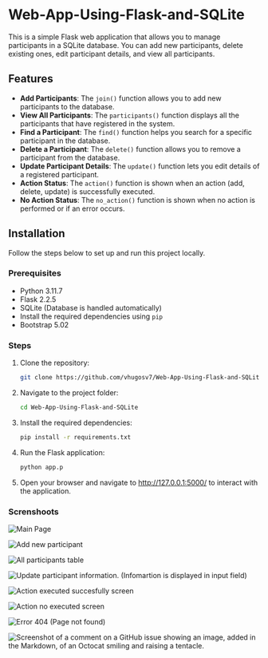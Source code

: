 # Web-App-Using-Flask-and-SQLite


This is a simple Flask web application that allows you to manage participants in a SQLite database. You can add new participants, delete existing ones, edit participant details, and view all participants.

## Features

- **Add Participants**: The `join()` function allows you to add new participants to the database.
- **View All Participants**: The `participants()` function displays all the participants that have registered in the system.
- **Find a Participant**: The `find()` function helps you search for a specific participant in the database.
- **Delete a Participant**: The `delete()` function allows you to remove a participant from the database.
- **Update Participant Details**: The `update()` function lets you edit details of a registered participant.
- **Action Status**: The `action()` function is shown when an action (add, delete, update) is successfully executed.
- **No Action Status**: The `no_action()` function is shown when no action is performed or if an error occurs.

## Installation

Follow the steps below to set up and run this project locally.

### Prerequisites

- Python 3.11.7
- Flask 2.2.5
- SQLite (Database is handled automatically)
- Install the required dependencies using `pip`
- Bootstrap 5.02

### Steps

1. Clone the repository:
   ```bash
   git clone https://github.com/vhugosv7/Web-App-Using-Flask-and-SQLite.git

2. Navigate to the project folder:
   ```bash
   cd Web-App-Using-Flask-and-SQLite

3. Install the required dependencies:
   ```bash
   pip install -r requirements.txt

4. Run the Flask application:
   ```bash
   python app.p

5. Open your browser and navigate to http://127.0.0.1:5000/ to interact with the application.


### Screnshoots


![Main Page](https://github.com/user-attachments/assets/5b31bc8f-020e-45ea-aa4c-9d7fbdb73373)


![Add new participant](https://github.com/user-attachments/assets/3b757650-6b4b-4d2f-9272-05a545f859c8)


![All participants table](https://github.com/user-attachments/assets/1c2698a9-838b-44e6-ab69-fe2a79176cbf)


![Update participant information. (Infomartion is displayed in input field)](https://github.com/user-attachments/assets/b2376de1-2b16-4cc6-b8ab-550bc1949dcc)


![Action executed succesfully screen](https://github.com/user-attachments/assets/a11a3135-d918-4ce7-91ee-abe16f115140)


![Action no executed screen](https://github.com/user-attachments/assets/6469779e-e655-4db3-865c-809953e1e8bb)


![Error 404 (Page not found)](https://github.com/user-attachments/assets/98411e93-9dd7-4596-b75f-84b2381fd1ac)

![Screenshot of a comment on a GitHub issue showing an image, added in the Markdown, of an Octocat smiling and raising a tentacle.](https://myoctocat.com/assets/images/base-octocat.svg)
